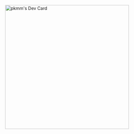 <a href="https://app.daily.dev/phamminhman10"><img src="https://api.daily.dev/devcards/c869d7d337ec4cc18b3cd09f75e5649e.png?r=rbd" width="400" alt="pkmm's Dev Card"/></a>
